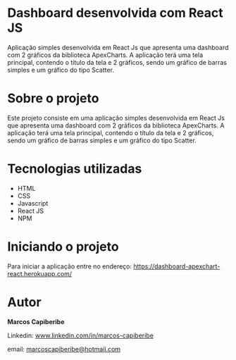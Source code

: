 # Dashboard desenvolvida com React JS

Aplicação simples desenvolvida em React Js que apresenta uma dashboard com 2 gráficos da biblioteca ApexCharts. A aplicação terá uma tela principal, contendo o título da tela e 2 gráficos, sendo um gráfico de barras simples e um gráfico do tipo Scatter.


# Sobre o projeto

Este projeto consiste em uma aplicação simples desenvolvida em React Js que apresenta uma dashboard com 2 gráficos da biblioteca ApexCharts. A aplicação terá uma tela principal, contendo o título da tela e 2 gráficos, sendo um gráfico de barras simples e um gráfico do tipo Scatter.


# Tecnologias utilizadas

* HTML
* CSS 
* Javascript
* React JS
* NPM

# Iniciando o projeto
Para iniciar a aplicação entre no endereço: https://dashboard-apexchart-react.herokuapp.com/


# Autor
<b>Marcos Capiberibe</b>

Linkedin: www.linkedin.com/in/marcos-capiberibe

email: marcoscapiberibe@hotmail.com
